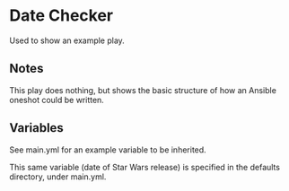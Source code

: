 Date Checker
=====================

Used to show an example play.

Notes
-----

This play does nothing, but shows the basic structure of how an Ansible oneshot
could be written.

Variables
---------

See main.yml for an example variable to be inherited.

This same variable (date of Star Wars release) is specified in the defaults 
directory, under main.yml.
